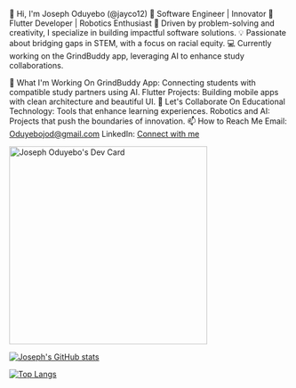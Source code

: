 👋 Hi, I'm Joseph Oduyebo (@jayco12)
👀 Software Engineer | Innovator
🌱 Flutter Developer | Robotics Enthusiast
💬 Driven by problem-solving and creativity, I specialize in building impactful software solutions.
💡 Passionate about bridging gaps in STEM, with a focus on racial equity.
💻 Currently working on the GrindBuddy app, leveraging AI to enhance study collaborations.

🔭 What I'm Working On
GrindBuddy App: Connecting students with compatible study partners using AI.
Flutter Projects: Building mobile apps with clean architecture and beautiful UI.
🤝 Let's Collaborate On
Educational Technology: Tools that enhance learning experiences.
Robotics and AI: Projects that push the boundaries of innovation.
📫 How to Reach Me
Email: Oduyebojod@gmail.com
LinkedIn: <a href="https://www.linkedin.com/in/joseph-oduyebo/">Connect with me</a>

<!---
jayco12/jayco12 is a ✨ special ✨ repository because its `README.md` (this file) appears on your GitHub profile.
You can click the Preview link to take a look at your changes.
--->
<a href="https://app.daily.dev/josephoduyebo"><img src="https://api.daily.dev/devcards/v2/NNzJy5rIGeTWFvL0Qoc1y.png?type=default&r=o8q" width="356" alt="Joseph Oduyebo's Dev Card"/></a>

[![Joseph's GitHub stats](https://github-readme-stats.vercel.app/api?username=jayco12)](https://github.com/jayco12/github-readme-stats)

[![Top Langs](https://github-readme-stats.vercel.app/api/top-langs/?username=jayco12)](https://github.com/jayco12/github-readme-stats)
